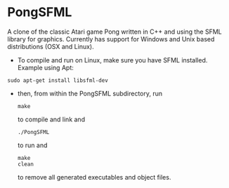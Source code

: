 # PongSFML

A clone of the classic Atari game Pong written in C++ and using the SFML library for graphics. Currently has support for Windows and Unix based distributions (OSX and Linux).

- To compile and run on Linux, make sure you have SFML installed. Example using Apt:
<pre><code>sudo apt-get install libsfml-dev
</code></pre>
- then, from within the PongSFML subdirectory, run <pre><code>make</code></pre>to compile and link and <pre><code>./PongSFML
</code></pre> to run and <pre><code>make clean</code></pre> to remove all generated executables and object files.
